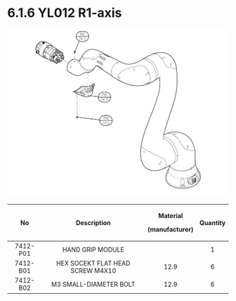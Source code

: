 # 6.1.6 YL012 R1-axis

![](../../.gitbook/assets/image140.png)

|  **No**  |          **Description**         | <p><strong>Material</strong></p><p><strong>(manufacturer)</strong></p> | **Quantity** |
| :------: | :------------------------------: | :--------------------------------------------------------------------: | :----------: |
| 7412-P01 |         HAND GRIP MODULE         |                                                                        |       1      |
| 7412-B01 | HEX SOCEKT FLAT HEAD SCREW M4X10 |                                  12.9                                  |       6      |
| 7412-B02 |      M3 SMALL-DIAMETER BOLT      |                                  12.9                                  |       6      |
